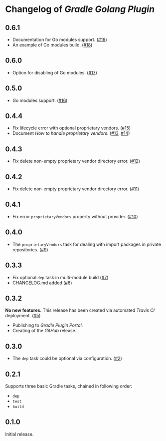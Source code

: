 # Changelog of _Gradle Golang Plugin_

## 0.6.1

* Documentation for Go modules support.
  ([#19](https://github.com/sw-samuraj/gradle-godep-plugin/pull/19))
* An example of Go modules build.
  ([#18](https://github.com/sw-samuraj/gradle-godep-plugin/pull/18))

## 0.6.0

* Option for disabling of Go modules.
  ([#17](https://github.com/sw-samuraj/gradle-godep-plugin/pull/17))

## 0.5.0

* Go modules support.
  ([#16](https://github.com/sw-samuraj/gradle-godep-plugin/pull/16))

## 0.4.4

* Fix lifecycle error with optional proprietary vendors.
  ([#15](https://github.com/sw-samuraj/gradle-godep-plugin/pull/15))
* Document _How to handle proprietary vendors_.
  ([#13](https://github.com/sw-samuraj/gradle-godep-plugin/pull/13),
   [#14](https://github.com/sw-samuraj/gradle-godep-plugin/pull/14))

## 0.4.3

* Fix delete non-empty proprietary vendor directory error.
  ([#12](https://github.com/sw-samuraj/gradle-godep-plugin/pull/12))

## 0.4.2

* Fix delete non-empty proprietary vendor directory error.
  ([#11](https://github.com/sw-samuraj/gradle-godep-plugin/pull/11))

## 0.4.1

* Fix error `proprietaryVendors` property without provider.
  ([#10](https://github.com/sw-samuraj/gradle-godep-plugin/pull/10))

## 0.4.0

* The `proprietaryVendors` task for dealing with import packages in private repositories.
  ([#9](https://github.com/sw-samuraj/gradle-godep-plugin/pull/9))

## 0.3.3

* Fix optional `dep` task in multi-module build
  ([#7](https://github.com/sw-samuraj/gradle-godep-plugin/pull/7))
* CHANGELOG.md added
  ([#6](https://github.com/sw-samuraj/gradle-godep-plugin/pull/6))

## 0.3.2

**No new features.** This release has been created via automated _Travis CI_ deployment.
([#5](https://github.com/sw-samuraj/gradle-godep-plugin/pull/5))

* Publishing to _Gradle Plugin Portal_.
* Creating of the _GitHub_ release.

## 0.3.0

* The `dep` task could be optional via configuration.
  ([#2](https://github.com/sw-samuraj/gradle-godep-plugin/pull/2))

## 0.2.1

Supports three basic Gradle tasks, chained in following order:

* `dep`
* `test`
* `build`

## 0.1.0

Initial release.
